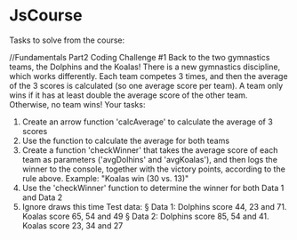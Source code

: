 # JsCourse

Tasks to solve from the course:

//Fundamentals Part2
Coding Challenge #1
Back to the two gymnastics teams, the Dolphins and the Koalas! There is a new 
gymnastics discipline, which works differently.
Each team competes 3 times, and then the average of the 3 scores is calculated (so 
one average score per team).
A team only wins if it has at least double the average score of the other team. 
Otherwise, no team wins!
Your tasks:
1. Create an arrow function 'calcAverage' to calculate the average of 3 scores
2. Use the function to calculate the average for both teams
3. Create a function 'checkWinner' that takes the average score of each team 
as parameters ('avgDolhins' and 'avgKoalas'), and then logs the winner 
to the console, together with the victory points, according to the rule above. 
Example: "Koalas win (30 vs. 13)"
4. Use the 'checkWinner' function to determine the winner for both Data 1 and 
Data 2
5. Ignore draws this time
Test data:
§ Data 1: Dolphins score 44, 23 and 71. Koalas score 65, 54 and 49
§ Data 2: Dolphins score 85, 54 and 41. Koalas score 23, 34 and 27